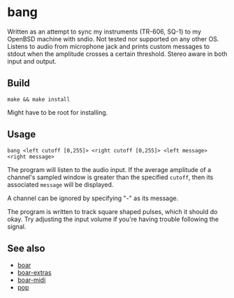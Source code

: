 # bang

Written as an attempt to sync my instruments (TR-606, SQ-1) to my OpenBSD machine with sndio. Not tested nor supported on any other OS. Listens to audio from microphone jack and prints custom messages to stdout when the amplitude crosses a certain threshold. Stereo aware in both input and output.

## Build

    make && make install

Might have to be root for installing.

## Usage

    bang <left cutoff [0,255]> <right cutoff [0,255]> <left message> <right message>

The program will listen to the audio input. If the average amplitude of a channel's sampled window is greater than the specified `cutoff`, then its associated `message` will be displayed.

A channel can be ignored by specifying "-" as its message.

The program is written to track square shaped pulses, which it should do okay. Try adjusting the input volume if you're having trouble following the signal.

## See also

- [boar](https://github.com/jimd1989/boar)
- [boar-extras](https://github.com/jimd1989/boar-extras)
- [boar-midi](https://github.com/jimd1989/boar-midi)
- [pop](https://github.com/jimd1989/pop)
